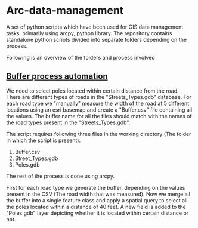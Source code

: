 # Arc-data-management
A set of python scripts which have been used for GIS data management tasks, primarily using arcpy, python library. The repository contains standalone python scripts divided into separate folders depending on the process.

Following is an overview of the folders and process involved

## [Buffer process automation](https://github.com/NomitRwt/Arc-data-management/tree/main/Buffer_process_automation)

We need to select poles located within certain distance from the road. There are different types of roads in the "Streets_Types.gdb" database. For each road type we "manually" measure the width of the road at 5 different locations using an esri basemap and create a "Buffer.csv" file containing all the values. The buffer name for all the files should match with the names of the road types present in the "Streets_Types.gdb".

The script requires following three files in the working directory (The folder in which the script is present).
1. Buffer.csv
2. Street_Types.gdb
3. Poles.gdb

The rest of the process is done using arcpy.

First for each road type we generate the buffer, depending on the values present in the CSV (The road width that was measured). Now we merge all the buffer into a single feature class and apply a spatial query to select all the poles located within a distance of 40 feet. A new field is added to the "Poles.gdb" layer depicting whether it is located within certain distance or not.
